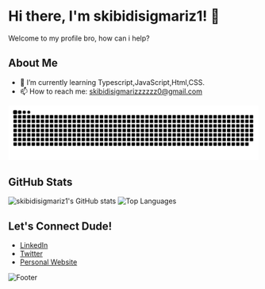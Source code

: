 # Hi there, I'm skibidisigmariz1! 👋


Welcome to my profile bro, how can i help?

## About Me

- 🌱 I’m currently learning Typescript,JavaScript,Html,CSS.
- 📫 How to reach me: skibidisigmarizzzzzz0@gmail.com

 <p align="center">
<img src="https://github.com/Platane/snk/raw/output/github-contribution-grid-snake.svg" alt="nz" width="700"/>
</p>


## GitHub Stats

![skibidisigmariz1's GitHub stats](https://github-readme-stats.vercel.app/api?username=skibidisigmariz1&show_icons=true&theme=radical)
![Top Languages](https://github-readme-stats.vercel.app/api/top-langs/?username=skibidisigmariz1&layout=compact&theme=radical)


## Let's Connect Dude!

- [LinkedIn](https://ph.linkedin.com/in/skibidi-sigma-19b80b341)
- [Twitter](https://x.com/markyaxy)
- [Personal Website](https://beta-rest-api.onrender.com)


![Footer](https://imgur.com/UYKgip4.gif)

